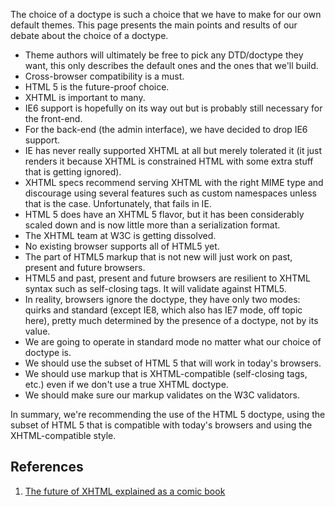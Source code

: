 The choice of a doctype is such a choice that we have to make for our own default themes.
This page presents the main points and results of our debate about the choice of a doctype.

* Theme authors will ultimately be free to pick any DTD/doctype they want, this only describes the default ones and the ones that we'll build.
* Cross-browser compatibility is a must.
* HTML 5 is the future-proof choice.
* XHTML is important to many.
* IE6 support is hopefully on its way out but is probably still necessary for the front-end.
* For the back-end (the admin interface), we have decided to drop IE6 support.
* IE has never really supported XHTML at all but merely tolerated it (it just renders it because XHTML is constrained HTML with some extra stuff that is getting ignored).
* XHTML specs recommend serving XHTML with the right MIME type and discourage using several features such as custom namespaces unless that is the case. Unfortunately, that fails in IE.
* HTML 5 does have an XHTML 5 flavor, but it has been considerably scaled down and is now little more than a serialization format.
* The XHTML team at W3C is getting dissolved.
* No existing browser supports all of HTML5 yet.
* The part of HTML5 markup that is not new will just work on past, present and future browsers.
* HTML5 and past, present and future browsers are resilient to XHTML syntax such as self-closing tags. It will validate against HTML5.
* In reality, browsers ignore the doctype, they have only two modes: quirks and standard (except IE8, which also has IE7 mode, off topic here), pretty much determined by the presence of a doctype, not by its value.
* We are going to operate in standard mode no matter what our choice of doctype is.
* We should use the subset of HTML 5 that will work in today's browsers.
* We should use markup that is XHTML-compatible (self-closing tags, etc.) even if we don't use a true XHTML doctype.
* We should make sure our markup validates on the W3C validators.

In summary, we're recommending the use of the HTML 5 doctype, using the subset of HTML 5 that is compatible with today's browsers and using the XHTML-compatible style.

## References
1. [The future of XHTML explained as a comic book](http://media1.smashingmagazine.com/wp-content/uploads/images/xhtml2-html5/comic-960px.jpg)
